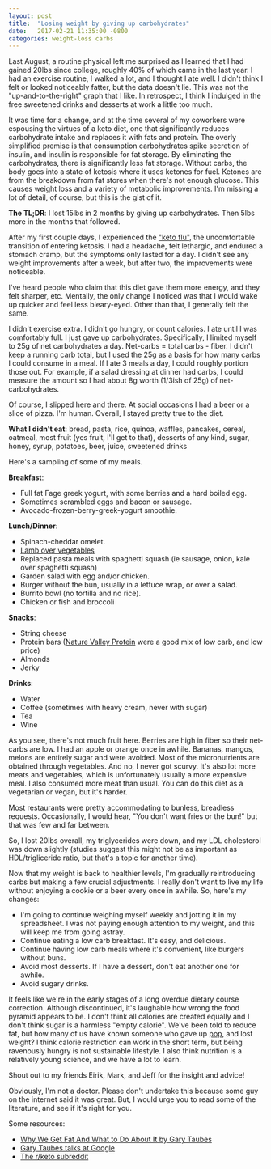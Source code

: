 ```yaml
---
layout: post
title:  "Losing weight by giving up carbohydrates"
date:   2017-02-21 11:35:00 -0800
categories: weight-loss carbs
---
```


Last August, a routine physical left me surprised as I learned that I had gained 20lbs since college, roughly 40% of which came in the last year. I had an exercise routine, I walked a lot, and I thought I ate well. I didn't think I felt or looked noticeably fatter, but the data doesn't lie. This was not the "up-and-to-the-right" graph that I like. In retrospect, I think I indulged in the free sweetened drinks and desserts at work a little too much.

It was time for a change, and at the time several of my coworkers were espousing the virtues of a keto diet, one that significantly reduces carbohydrate intake and replaces it with fats and protein. The overly simplified premise is that consumption carbohydrates spike secretion of insulin, and insulin is responsible for fat storage. By eliminating the carbohydrates, there is significantly less fat storage. Without carbs, the body goes into a state of ketosis where it uses ketones for fuel. Ketones are from the breakdown from fat stores when there's not enough glucose. This causes weight loss and a variety of metabolic improvements. I'm missing a lot of detail, of course, but this is the gist of it.

**The TL;DR**: I lost 15lbs in 2 months by giving up carbohydrates. Then 5lbs more in the months that followed.

After my first couple days, I experienced the ["keto flu"](https://www.reddit.com/r/keto/wiki/faq#wiki_what_is_.201Cketo_flu.201D_and_how_long_will_i_have_it.3F), the uncomfortable transition of entering ketosis. I had a headache, felt lethargic, and endured a stomach cramp, but the symptoms only lasted for a day. I didn't see any weight improvements after a week, but after two, the improvements were noticeable.

I've heard people who claim that this diet gave them more energy, and they felt sharper, etc. Mentally, the only change I noticed was that I would wake up quicker and feel less bleary-eyed. Other than that, I generally felt the same.

I didn't exercise extra. I didn't go hungry, or count calories. I ate until I was comfortably full. I just gave up carbohydrates. Specifically, I limited myself to  25g of net carbohydrates a day. Net-carbs = total carbs - fiber. I didn't keep a running carb total, but I used the 25g as a basis for how many carbs I could consume in a meal. If I ate 3 meals a day, I could roughly portion those out. For example, if a salad dressing at dinner had carbs, I could measure the amount so I had about 8g worth (1/3ish of 25g) of net-carbohydrates. 

Of course, I slipped here and there. At social occasions I had a beer or a slice of pizza. I'm human. Overall, I stayed pretty true to the diet.

**What I didn't eat**:
bread, pasta, rice, quinoa, waffles, pancakes, cereal, oatmeal, most fruit (yes fruit, I'll get to that), desserts of any kind, sugar, honey, syrup, potatoes, beer, juice, sweetened drinks

Here's a sampling of some of my meals.

**Breakfast**: 
 
 * Full fat Fage greek yogurt, with some berries and a hard boiled egg.
 * Sometimes scrambled eggs and bacon or sausage. 
 * Avocado-frozen-berry-greek-yogurt smoothie.

**Lunch/Dinner**: 

 * Spinach-cheddar omelet. 
 * [Lamb over vegetables]({{site.url}}/posts/my-time-at-the-recurse-center#lamb)
 * Replaced pasta meals with spaghetti squash (ie sausage, onion, kale over spaghetti squash)
 * Garden salad with egg and/or chicken.
 * Burger without the bun, usually in a lettuce wrap, or over a salad.
 * Burrito bowl (no tortilla and no rice).
 * Chicken or fish and broccoli 

**Snacks**:

 * String cheese
 * Protein bars ([Nature Valley Protein](https://www.amazon.com/s/ref=nb_sb_noss?url=search-alias%3Daps&field-keywords=nature+valley+protein) were a good mix of low carb, and low price)
 * Almonds
 * Jerky

**Drinks**:

 * Water
 * Coffee (sometimes with heavy cream, never with sugar)
 * Tea
 * Wine

As you see, there's not much fruit here. Berries are high in fiber so their net-carbs are low. I had an apple or orange once in awhile. Bananas, mangos, melons are entirely sugar and were avoided. Most of the micronutrients are obtained through vegetables. And no, I never got scurvy. It's also lot more meats and vegetables, which is unfortunately usually a more expensive meal. I also consumed more meat than usual. You can do this diet as a vegetarian or vegan, but it's harder.

Most restaurants were pretty accommodating to bunless, breadless requests. Occasionally, I would hear, "You don't want fries or the bun!" but that was few and far between. 

So, I lost 20lbs overall, my triglycerides were down, and my LDL cholesterol was down slightly (studies suggest this might not be as important as HDL/trigliceride ratio, but that's a topic for another time). 

Now that my weight is back to healthier levels, I'm gradually reintroducing carbs but making a few crucial adjustments. I really don't want to live my life without enjoying a cookie or a beer every once in awhile. So, here's my changes:

 * I'm going to continue weighing myself weekly and jotting it in my spreadsheet. I was not paying enough attention to my weight, and this will keep me from going astray.
 * Continue eating a low carb breakfast. It's easy, and delicious. 
 * Continue having low carb meals where it's convenient, like burgers without buns.
 * Avoid most desserts. If I have a dessert, don't eat another one for awhile. 
 * Avoid sugary drinks.

It feels like we're in the early stages of a long overdue dietary course correction. Although discontinued, it's laughable how wrong the food pyramid appears to be. I don't think all calories are created equally and I don't think sugar is a harmless "empty calorie". We've been told to reduce fat, but how many of us have known someone who gave up [pop](http://pittsburghspeech.pitt.edu/PittsburghSpeech_PgheseOverview.html), and lost weight? I think calorie restriction can work in the short term, but being ravenously hungry is not sustainable lifestyle. I also think nutrition is a relatively young science, and we have a lot to learn.

Shout out to my friends Eirik, Mark, and Jeff for the insight and advice!

Obviously, I'm not a doctor. Please don't undertake this because some guy on the internet said it was great. But, I would urge you to read some of the literature, and see if it's right for you.

Some resources:

 * [Why We Get Fat And What to Do About It by Gary Taubes](https://www.amazon.com/dp/B003WUYOQ6/ref=dp-kindle-redirect?_encoding=UTF8&btkr=1)
 * [Gary Taubes talks at Google](https://www.youtube.com/watch?v=M6vpFV6Wkl4)
 * [The r/keto subreddit](https://www.reddit.com/r/keto/wiki/faq)